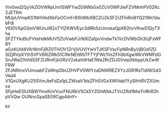 Vm0wd2QyVkZOVWRpUm1SWFYwZG9WbGx0ZUV0WFJteFZVMnhPV0ZKc2JETlhh
MUpUVmpKS1NHVkdXbFpOCmFrRXhWbXBCZUZkSFZrZFhiRnBYQ21Wc1dubFdi
VEI0VXpGSmVWUnJiR2xTYlZKWVEyc3dlRk5zUmxkaQpXR2hvVlhwS1QyTXha
SFZTYkdScFVteHdkMUV5ZUVwbFJrNXlZa1pvVndwTk1VcDVWbGh3UjFsWFRY
aGoKUld4VllrWmFjRlZ0TlVOV1ZrVjVUVlYwVTJKSFVscFpNRnByVjBGd1ZG
SlZjRVpXYlhSVFV6RlZlRk51ClNrNEtWbTFTYjFWc1VsZFhSbXgwWkVWMFdG
SnJWalZhVldSSFZURmFjbGRzV2xkaVdHaE1Wa2RrZDJGVwpXbkppUkZwWFRW
ZFJNRmxVUmxabFZsWnpDbUZHVFV0WlYzaDNWREZXYzJGR1RsTldiWGd3Vkd4
V1QxUXgKU25SVmJteFdZa1pLZWxaV1dsZFhSVGxXWlVab1YySlhhRVZXUmxa
SFpHeE5lUXBWYmxKcVVucFNURkV5Ck5YZGhWbkJTVUZRd1MwTnRhR2hpVVQw
OUNncGpaSE09Cgp4dnY=

kir
